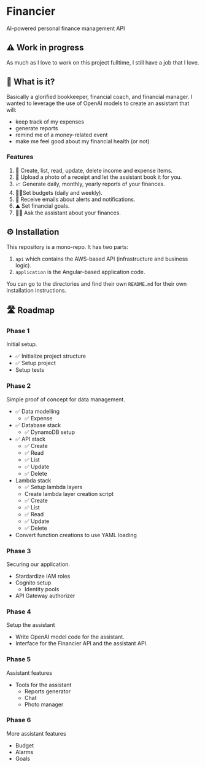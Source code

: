 # Financier

AI-powered personal finance management API

## ⚠️ Work in progress

As much as I love to work on this project fulltime, I still have a job that I love.

## 🧠 What is it?

Basically a glorified bookkeeper, financial coach, and financial manager.
I wanted to leverage the use of OpenAI models to create an assistant that will:

- keep track of my expenses
- generate reports
- remind me of a money-related event
- make me feel good about my financial health (or not)

### Features

1. 📃 Create, list, read, update, delete income and expense items.
2. 📸 Upload a photo of a receipt and let the assistant book it for you.
3. 📈 Generate daily, monthly, yearly reports of your finances.
4. 💪🏽Set budgets (daily and weekly).
5. 📨 Receive emails about alerts and notifications.
6. ⛰️ Set financial goals.
7. 👨🏽 Ask the assistant about your finances.

## ⚙️ Installation

This repository is a mono-repo. It has two parts:

1. `api` which contains the AWS-based API (infrastructure and business logic).
2. `application` is the Angular-based application code.

You can go to the directories and find their own `README.md` for their own installation instructions.

## 🛣️ Roadmap

### Phase 1

Initial setup.

- ✅ Initialize project structure
- ✅ Setup project
- Setup tests

### Phase 2

Simple proof of concept for data management.

- ✅ Data modelling
  - ✅ Expense
- ✅ Database stack
  - ✅ DynamoDB setup
- ✅ API stack
  - ✅ Create
  - ✅ Read
  - ✅ List
  - ✅ Update
  - ✅ Delete
- Lambda stack
  - ✅ Setup lambda layers
  - Create lambda layer creation script
  - ✅ Create
  - ✅ List
  - ✅ Read
  - ✅ Update
  - ✅ Delete
- Convert function creations to use YAML loading

### Phase 3

Securing our application.

- Stardardize IAM roles
- Cognito setup
  - Identity pools
- API Gateway authorizer

### Phase 4

Setup the assistant

- Write OpenAI model code for the assistant.
- Interface for the Financier API and the assistant API.

### Phase 5

Assistant features

- Tools for the assistant
  - Reports generator
  - Chat
  - Photo manager

### Phase 6

More assistant features

- Budget
- Alarms
- Goals
